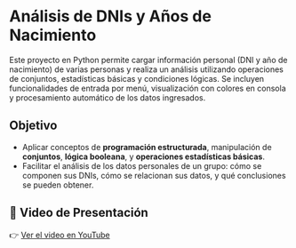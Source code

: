 # Análisis de DNIs y Años de Nacimiento

Este proyecto en Python permite cargar información personal (DNI y año de nacimiento) de varias personas y realiza un análisis utilizando operaciones de conjuntos, estadísticas básicas y condiciones lógicas. Se incluyen funcionalidades de entrada por menú, visualización con colores en consola y procesamiento automático de los datos ingresados.

## Objetivo

- Aplicar conceptos de **programación estructurada**, manipulación de **conjuntos**, **lógica booleana**, y **operaciones estadísticas básicas**.
- Facilitar el análisis de los datos personales de un grupo: cómo se componen sus DNIs, cómo se relacionan sus datos, y qué conclusiones se pueden obtener.


## 🎥 Video de Presentación

👉 [Ver el video en YouTube](https://www.youtube.com/watch?v=1hkrhQoQ1ME)